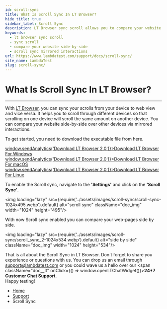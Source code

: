 ```yaml
---
id: scroll-sync
title: What Is Scroll Sync In LT Browser?
hide_title: true
sidebar_label: Scroll Sync
description: LT Browser sync scroll allows you to compare your website side-by-side over different devices through mirrored interactions. 
keywords:
  - lt browser sync scroll
  - sync scroll
  - compare your website side-by-side
  - scroll sync mirrored interactions
url: https://www.lambdatest.com/support/docs/scroll-sync/
site_name: LambdaTest
slug: scroll-sync/
---
```


<script type="application/ld+json"
      dangerouslySetInnerHTML={{ __html: JSON.stringify({
       "@context": "https://schema.org",
        "@type": "BreadcrumbList",
        "itemListElement": [{
          "@type": "ListItem",
          "position": 1,
          "name": "LambdaTest",
          "item": "https://www.lambdatest.com"
        },{
          "@type": "ListItem",
          "position": 2,
          "name": "Support",
          "item": "https://www.lambdatest.com/support/docs/"
        },{
          "@type": "ListItem",
          "position": 3,
          "name": "Scroll Sync",
          "item": "https://www.lambdatest.com/support/docs/scroll-sync/"
        }]
      })
    }}
></script>

# What Is Scroll Sync In LT Browser?
* * *
With [LT Browser](https://www.lambdatest.com/lt-browser/), you can sync your scrolls from your device to web view and vice versa. It helps you to scroll through different devices so that scrolling on one device will scroll the same amount on another device. You can compare your website side-by-side over other devices via mirrored interactions.

To get started, you need to download the executable file from here.

<div className="download_btn mb-10">
<a href="https://downloads.lambdatest.com/lt-browser/v2/LTBrowser.exe" onClick={() => window.sendAnalytics('Download LT Browser 2.0')}>Download LT Browser For Windows</a>
</div>   

<div className="download_btn mb-10">
<a href="https://downloads.lambdatest.com/lt-browser/v2/LTBrowser.dmg" onClick={() => window.sendAnalytics('Download LT Browser 2.0')}>Download LT Browser For macOS</a>
</div>

<div className="download_btn mb-10">
<a href="https://downloads.lambdatest.com/lt-browser/v2/LTBrowser.deb" onClick={() => window.sendAnalytics('Download LT Browser 2.0')}>Download LT Browser For Linux</a>
</div>

To enable the Scroll sync, navigate to the **'Settings'** and click on the **'Scroll Sync'**.

<img loading="lazy" src={require('../assets/images/scroll-sync/scroll-sync-1024x495.webp').default} alt="scroll sync"  className="doc_img" width="1024" height="495"/>

With now Scroll sync enabled you can compare your web-pages side by side.

<img loading="lazy" src={require('../assets/images/scroll-sync/scroll_sync_2-1024x534.webp').default} alt="side by side"  className="doc_img" width="1024" height="534"/>
<br />

>
That is all about the Scroll Sync in LT Browser. Don't forget to share you experience or questions with us. You can drop us an email through [support@lambdatest.com](mailto:support@lambdatest.com) or you could wave us a hello over our <span className="doc__lt" onClick={() => window.openLTChatWidget()}>**24*7 Customer Chat Support**</span>. <br />Happy testing!

<nav aria-label="breadcrumbs">
  <ul className="breadcrumbs">
    <li className="breadcrumbs__item">
      <a className="breadcrumbs__link" href="https://www.lambdatest.com">
        Home
      </a>
    </li>
    <li className="breadcrumbs__item">
      <a className="breadcrumbs__link" target="_self" href="https://www.lambdatest.com/support/docs/">
        Support
      </a>
    </li>
    <li className="breadcrumbs__item breadcrumbs__item--active">
      <span className="breadcrumbs__link">
        Scroll Sync
      </span>
    </li>
  </ul>
</nav>
